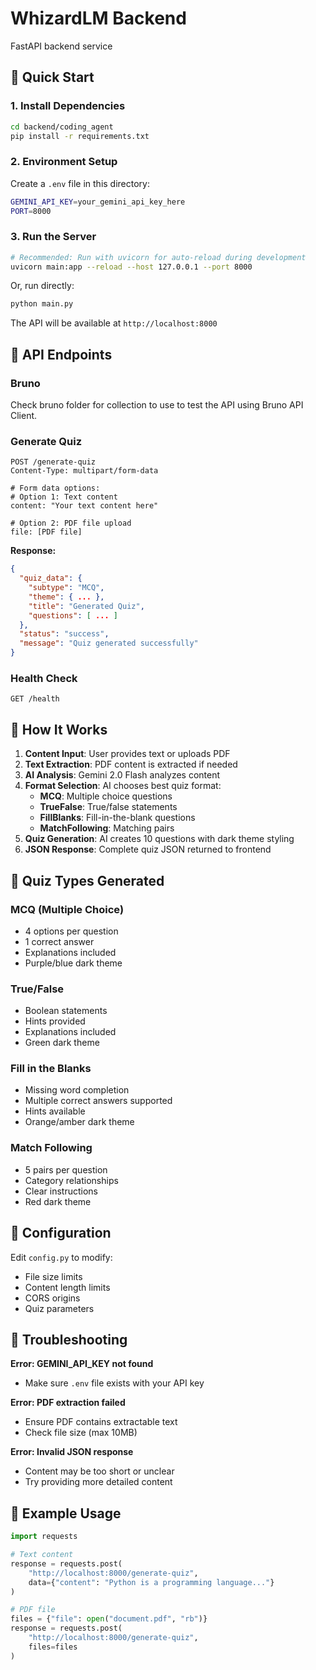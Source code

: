 # WhizardLM  Backend

FastAPI backend service 

## 🚀 Quick Start

### 1. Install Dependencies

```bash
cd backend/coding_agent
pip install -r requirements.txt
```

### 2. Environment Setup

Create a `.env` file in this directory:
```bash
GEMINI_API_KEY=your_gemini_api_key_here
PORT=8000
```

### 3. Run the Server

```bash
# Recommended: Run with uvicorn for auto-reload during development
uvicorn main:app --reload --host 127.0.0.1 --port 8000
```

Or, run directly:

```bash
python main.py
```

The API will be available at `http://localhost:8000`



## 📡 API Endpoints

### Bruno

Check bruno folder for collection to use to test the API using Bruno API Client.

### Generate Quiz
```http
POST /generate-quiz
Content-Type: multipart/form-data

# Form data options:
# Option 1: Text content
content: "Your text content here"

# Option 2: PDF file upload  
file: [PDF file]
```

**Response:**
```json
{
  "quiz_data": {
    "subtype": "MCQ",
    "theme": { ... },
    "title": "Generated Quiz",
    "questions": [ ... ]
  },
  "status": "success", 
  "message": "Quiz generated successfully"
}
```

### Health Check
```http
GET /health
```

## 🧠 How It Works

1. **Content Input**: User provides text or uploads PDF
2. **Text Extraction**: PDF content is extracted if needed
3. **AI Analysis**: Gemini 2.0 Flash analyzes content
4. **Format Selection**: AI chooses best quiz format:
   - **MCQ**: Multiple choice questions
   - **TrueFalse**: True/false statements  
   - **FillBlanks**: Fill-in-the-blank questions
   - **MatchFollowing**: Matching pairs
5. **Quiz Generation**: AI creates 10 questions with dark theme styling
6. **JSON Response**: Complete quiz JSON returned to frontend

## 🎨 Quiz Types Generated

### MCQ (Multiple Choice)
- 4 options per question
- 1 correct answer
- Explanations included
- Purple/blue dark theme

### True/False  
- Boolean statements
- Hints provided
- Explanations included
- Green dark theme

### Fill in the Blanks
- Missing word completion
- Multiple correct answers supported
- Hints available
- Orange/amber dark theme

### Match Following
- 5 pairs per question
- Category relationships
- Clear instructions
- Red dark theme

## 🔧 Configuration

Edit `config.py` to modify:
- File size limits
- Content length limits  
- CORS origins
- Quiz parameters

## 🐛 Troubleshooting

**Error: GEMINI_API_KEY not found**
- Make sure `.env` file exists with your API key

**Error: PDF extraction failed** 
- Ensure PDF contains extractable text
- Check file size (max 10MB)

**Error: Invalid JSON response**
- Content may be too short or unclear
- Try providing more detailed content

## 📝 Example Usage

```python
import requests

# Text content
response = requests.post(
    "http://localhost:8000/generate-quiz",
    data={"content": "Python is a programming language..."}
)

# PDF file
files = {"file": open("document.pdf", "rb")}
response = requests.post(
    "http://localhost:8000/generate-quiz", 
    files=files
)
```